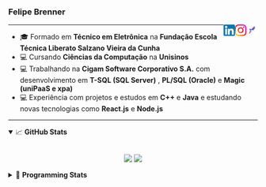 <h3>Felipe Brenner</h3>

<a href="https://app.rocketseat.com.br/me/felipe-de-oliveira-brenner-conta-ignite" target="_blank" rel="nofollow"><img align="right" width="23rem" src="./assets/rocketseat.png" alt="Rocketseat: @felipe-de-oliveira-brenner-conta-ignite"/></a>
<a href="https://www.instagram.com/felipeobrenner/" target="_blank" rel="nofollow"><img align="right" width="23rem" src="./assets/instagram.png" alt="Instagram: @felipeobrenner"/></a>
<a href="https://www.linkedin.com/in/felipe-de-oliveira-brenner/" target="_blank" rel="nofollow"><img align="right" width="23rem" src="./assets/linkedin.png" alt="LinkedIn: @felipe-de-oliveira-brenner"/></a>

---

- 🎓 Formado em **Técnico em Eletrônica** na **Fundação Escola Técnica Liberato Salzano Vieira da Cunha**
- 💻 Cursando **Ciências da Computação** na **Unisinos**
- 💻 Trabalhando na **Cigam Software Corporativo S.A.** com desenvolvimento em **T-SQL (SQL Server)** , **PL/SQL (Oracle)** e **Magic (uniPaaS e xpa)**
- 💻 Experiência com projetos e estudos em **C++** e **Java** e estudando novas tecnologias como **React.js** e **Node.js**

---

<details open>
  <summary>📈 <b>GitHub Stats</b></summary>
  <br>
  <p align="center">
  <img src="https://github-readme-stats.vercel.app/api?username=felipebrenner&show_icons=true&theme=dark"/>
  <img src="https://github-readme-stats.vercel.app/api/top-langs/?username=felipebrenner&layout=compact&theme=dark">
  </p>

</details>

<details>
  <summary>🤖 <b>Programming Stats</b></summary>
  <br/>

  <!--START_SECTION:waka-->
**🐱 My Github Data** 

> 🏆 355 Contributions in the Year 2021
 > 
> 📦 53.0 kB Used in Github's Storage 
 > 
> 🚫 Not Opted to Hire
 > 
> 📜 16 Public Repositories 
 > 
> 🔑 1 Private Repository 
 > 
**I'm a Night 🦉** 

```text
🌞 Morning    33 commits     ██░░░░░░░░░░░░░░░░░░░░░░░   9.09% 
🌆 Daytime    91 commits     ██████░░░░░░░░░░░░░░░░░░░   25.07% 
🌃 Evening    216 commits    ███████████████░░░░░░░░░░   59.5% 
🌙 Night      23 commits     █░░░░░░░░░░░░░░░░░░░░░░░░   6.34%

```
📅 **I'm Most Productive on Tuesday** 

```text
Monday       63 commits     ████░░░░░░░░░░░░░░░░░░░░░   17.36% 
Tuesday      82 commits     █████░░░░░░░░░░░░░░░░░░░░   22.59% 
Wednesday    32 commits     ██░░░░░░░░░░░░░░░░░░░░░░░   8.82% 
Thursday     42 commits     ███░░░░░░░░░░░░░░░░░░░░░░   11.57% 
Friday       23 commits     █░░░░░░░░░░░░░░░░░░░░░░░░   6.34% 
Saturday     58 commits     ████░░░░░░░░░░░░░░░░░░░░░   15.98% 
Sunday       63 commits     ████░░░░░░░░░░░░░░░░░░░░░   17.36%

```


📊 **This Week I Spent My Time On** 

```text
💬 Programming Languages: 
Python                   5 hrs 26 mins       █████████████████░░░░░░░░   71.48% 
Markdown                 1 hr 52 mins        ██████░░░░░░░░░░░░░░░░░░░   24.76% 
JSON                     9 mins              ░░░░░░░░░░░░░░░░░░░░░░░░░   2.05% 
Git Config               7 mins              ░░░░░░░░░░░░░░░░░░░░░░░░░   1.56% 
Other                    0 secs              ░░░░░░░░░░░░░░░░░░░░░░░░░   0.16%

🔥 Editors: 
VS Code                  7 hrs 36 mins       █████████████████████████   100.0%

🐱‍💻 Projects: 
pysctp                   4 hrs 46 mins       ███████████████░░░░░░░░░░   62.85% 
Clique                   2 hrs 37 mins       ████████░░░░░░░░░░░░░░░░░   34.43% 
Unknown Project          10 mins             ░░░░░░░░░░░░░░░░░░░░░░░░░   2.27% 
python-socket-udp-tcp-sct2 mins              ░░░░░░░░░░░░░░░░░░░░░░░░░   0.44% 
ignite-reactjs-desafios  0 secs              ░░░░░░░░░░░░░░░░░░░░░░░░░   0.0%

💻 Operating System: 
Linux                    7 hrs 36 mins       █████████████████████████   100.0%

```

**I Mostly Code in TypeScript** 

```text
TypeScript               5 repos             ███████░░░░░░░░░░░░░░░░░░   31.25% 
Java                     3 repos             ████░░░░░░░░░░░░░░░░░░░░░   18.75% 
CSS                      2 repos             ███░░░░░░░░░░░░░░░░░░░░░░   12.5% 
Assembly                 1 repo              █░░░░░░░░░░░░░░░░░░░░░░░░   6.25% 
HTML                     1 repo              █░░░░░░░░░░░░░░░░░░░░░░░░   6.25%

```



 Last Updated on 18/06/2021
<!--END_SECTION:waka-->
</details>
